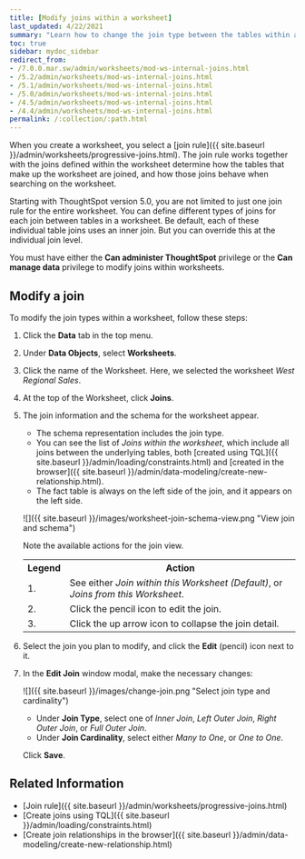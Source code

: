 ```yaml
---
title: [Modify joins within a worksheet]
last_updated: 4/22/2021
summary: "Learn how to change the join type between the tables within a worksheet."
toc: true
sidebar: mydoc_sidebar
redirect_from:
- /7.0.0.mar.sw/admin/worksheets/mod-ws-internal-joins.html
- /5.2/admin/worksheets/mod-ws-internal-joins.html
- /5.1/admin/worksheets/mod-ws-internal-joins.html
- /5.0/admin/worksheets/mod-ws-internal-joins.html
- /4.5/admin/worksheets/mod-ws-internal-joins.html
- /4.4/admin/worksheets/mod-ws-internal-joins.html
permalink: /:collection/:path.html
---
```


When you create a worksheet, you select a [join rule]({{ site.baseurl }}/admin/worksheets/progressive-joins.html). The join rule works together with the joins defined within the worksheet determine how the tables that make up the worksheet are joined, and how those joins behave when searching on the worksheet.

Starting with ThoughtSpot version 5.0, you are not limited to just one join rule for the entire worksheet. You can define different types of joins for each join between tables in a worksheet. Be default, each of these individual table joins uses an inner join. But you can override this at the individual join level.

You must have either the **Can administer ThoughtSpot** privilege or the **Can manage data** privilege to modify joins within worksheets.

## Modify a join

To modify the join types within a worksheet, follow these steps:

1. Click the **Data** tab in the top menu.  

2. Under **Data Objects**, select **Worksheets**.

3. Click the name of the Worksheet. Here, we selected the worksheet _West Regional Sales_.

4. At the top of the Worksheet, click **Joins**.

5. The join information and the schema for the worksheet appear.
   -  The schema representation includes the join type.  
   -  You can see the list of _Joins within the worksheet_, which include all joins between the underlying tables, both [created using TQL]({{ site.baseurl }}/admin/loading/constraints.html) and [created in the browser]({{ site.baseurl }}/admin/data-modeling/create-new-relationship.html).
   -  The fact table is always on the left side of the join, and it appears on the left side.

   ![]({{ site.baseurl }}/images/worksheet-join-schema-view.png "View join and schema")

   Note the available actions for the join view.  

   <table>
     <tr>
       <th>Legend</th>
       <th>Action</th>
     </tr>
     <tr>
       <td>1.</td>
       <td>See either <em>Join within this Worksheet (Default)</em>, or <em>Joins from this Worksheet</em>.</td>
     </tr>
     <tr>
       <td>2.</td>
       <td>Click the pencil icon to edit the join.</td>
     </tr>
     <tr>
       <td>3.</td>
       <td>Click the up arrow icon to collapse the join detail.</td>
     </tr>
   </table>

7. Select the join you plan to modify, and click the **Edit** \(pencil\) icon next to it.

8. In the **Edit Join** window modal, make the necessary changes:  

   ![]({{ site.baseurl }}/images/change-join.png "Select join type and cardinality")

    -  Under **Join Type**, select one of _Inner Join_, _Left Outer Join_, _Right Outer Join_, or _Full Outer Join_.
    - Under **Join Cardinality**, select either _Many to One_, or _One to One_.

   Click **Save**.

## Related Information

-   [Join rule]({{ site.baseurl }}/admin/worksheets/progressive-joins.html)
-   [Create joins using TQL]({{ site.baseurl }}/admin/loading/constraints.html)
-   [Create join relationships in the browser]({{ site.baseurl }}/admin/data-modeling/create-new-relationship.html)

